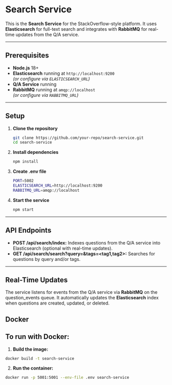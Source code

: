# Search Service

This is the **Search Service** for the StackOverflow-style platform. It uses **Elasticsearch** for full-text search and integrates with **RabbitMQ** for real-time updates from the Q/A service.

__________

## Prerequisites

- **Node.js** 18+
- **Elasticsearch** running at `http://localhost:9200`  
  *(or configure via `ELASTICSEARCH_URL`)*
- **Q/A Service** running 
- **RabbitMQ** running at `amqp://localhost`  
  *(or configure via `RABBITMQ_URL`)*

___________

## Setup

1. **Clone the repository**  
   ```bash
   git clone https://github.com/your-repo/search-service.git
   cd search-service
2. **Install dependencies**  
   ```bash
   npm install
3. **Create .env file**  
   ```bash
   PORT=5002
   ELASTICSEARCH_URL=http://localhost:9200
   RABBITMQ_URL=amqp://localhost
4. **Start the service**  
   ```bash
   npm start

___________

## API Endpoints
- **POST /api/search/index:** Indexes questions from the Q/A service into Elasticsearch (optional with real-time updates).
- **GET /api/search/search?query=<text>&tags=<tag1,tag2>:** Searches for questions by query and/or tags.

___________

## Real-Time Updates
The service listens for events from the Q/A service via **RabbitMQ** on the question_events queue. It automatically updates the **Elasticsearch** index when questions are created, updated, or deleted.

## Docker
## To run with Docker:

 1. **Build the image:**
```bash
docker build -t search-service 
```
2. **Run the container:**
```bash
docker run -p 5001:5001 --env-file .env search-service



